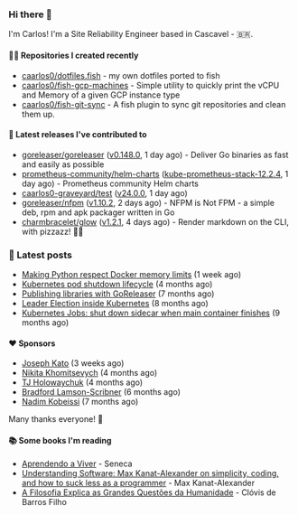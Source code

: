 ### Hi there 👋

I'm Carlos! I'm a Site Reliability Engineer based in Cascavel - 🇧🇷.

#### 👨‍💻 Repositories I created recently
- [caarlos0/dotfiles.fish](https://github.com/caarlos0/dotfiles.fish) - my own dotfiles ported to fish
- [caarlos0/fish-gcp-machines](https://github.com/caarlos0/fish-gcp-machines) - Simple utility to quickly print the vCPU and Memory of a given GCP instance type
- [caarlos0/fish-git-sync](https://github.com/caarlos0/fish-git-sync) - A fish plugin to sync git repositories and clean them up.

#### 🚀 Latest releases I've contributed to


- [goreleaser/goreleaser](https://github.com/goreleaser/goreleaser) ([v0.148.0](https://github.com/goreleaser/goreleaser/releases/tag/v0.148.0), 1 day ago) - Deliver Go binaries as fast and easily as possible
- [prometheus-community/helm-charts](https://github.com/prometheus-community/helm-charts) ([kube-prometheus-stack-12.2.4](https://github.com/prometheus-community/helm-charts/releases/tag/kube-prometheus-stack-12.2.4), 1 day ago) - Prometheus community Helm charts
- [caarlos0-graveyard/test](https://github.com/caarlos0-graveyard/test) ([v24.0.0](https://github.com/caarlos0-graveyard/test/releases/tag/v24.0.0), 1 day ago)
- [goreleaser/nfpm](https://github.com/goreleaser/nfpm) ([v1.10.2](https://github.com/goreleaser/nfpm/releases/tag/v1.10.2), 2 days ago) - NFPM is Not FPM - a simple deb, rpm and apk packager written in Go
- [charmbracelet/glow](https://github.com/charmbracelet/glow) ([v1.2.1](https://github.com/charmbracelet/glow/releases/tag/v1.2.1), 4 days ago) - Render markdown on the CLI, with pizzazz! 💅🏻

### 📄 Latest posts
- [Making Python respect Docker memory limits](https://carlosbecker.com/posts/python-docker-limits/) (1 week ago)
- [Kubernetes pod shutdown lifecycle](https://carlosbecker.com/posts/k8s-pod-shutdown-lifecycle/) (4 months ago)
- [Publishing libraries with GoReleaser](https://carlosbecker.com/posts/goreleaser-libs/) (7 months ago)
- [Leader Election inside Kubernetes](https://carlosbecker.com/posts/k8s-leader-election/) (8 months ago)
- [Kubernetes Jobs: shut down sidecar when main container finishes](https://carlosbecker.com/posts/k8s-sidecar-shutdown/) (9 months ago)

#### ❤️ Sponsors
- [Joseph Kato](https://github.com/jdkato) (3 weeks ago)
- [Nikita Khomitsevych](https://github.com/hamsternik) (4 months ago)
- [TJ Holowaychuk](https://github.com/tj) (4 months ago)
- [Bradford Lamson-Scribner](https://github.com/bradford-hamilton) (6 months ago)
- [Nadim Kobeissi](https://github.com/kaepora) (7 months ago)

Many thanks everyone! 🙏

#### 📚 Some books I'm reading
- [Aprendendo a Viver](https://www.goodreads.com/book/show/28219486-aprendendo-a-viver) - Seneca
- [Understanding Software: Max Kanat-Alexander on simplicity, coding, and how to suck less as a programmer](https://www.goodreads.com/book/show/36389464-understanding-software) - Max Kanat-Alexander
- [A Filosofia Explica as Grandes Questões da Humanidade](https://www.goodreads.com/book/show/24265319-a-filosofia-explica-as-grandes-quest-es-da-humanidade) - Clóvis de Barros Filho
